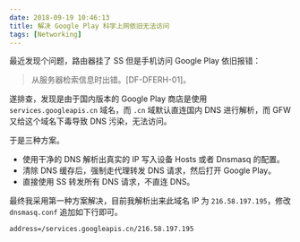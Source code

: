 ```yaml
---
date: 2018-09-19 10:46:13
title: 解决 Google Play 科学上网依旧无法访问
tags: [Networking]
---
```


最近发现个问题，路由器挂了 SS 但是手机访问 Google Play 依旧报错：

> 从服务器检索信息时出错。[DF-DFERH-01]。

遂排查，发现是由于国内版本的 Google Play 商店是使用 `services.googleapis.cn` 域名，而 `.cn` 域默认直连国内 DNS 进行解析，而 GFW 又给这个域名下毒导致 DNS 污染，无法访问。

于是三种方案。

- 使用干净的 DNS 解析出真实的 IP 写入设备 Hosts 或者 Dnsmasq 的配置。
- 清除 DNS 缓存后，强制走代理转发 DNS 请求，然后打开 Google Play。
- 直接使用 SS 转发所有 DNS 请求，不直连 DNS。

最终我采用第一种方案解决，目前我解析出来此域名 IP 为 `216.58.197.195`，修改 `dnsmasq.conf` 追加如下行即可。

```
address=/services.googleapis.cn/216.58.197.195
```
